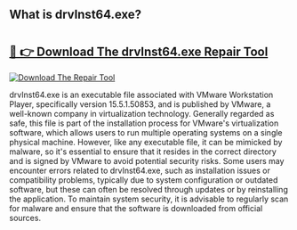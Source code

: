 ## What is drvInst64.exe? 

# <h2><a href="https://exedetect.com/download.php?drvInst64.exe">🔗 👉 Download The drvInst64.exe Repair Tool</a></h2>

[![Download The Repair Tool](https://exedetect.com/download-button.jpg)](https://exedetect.com/download.php?drvInst64.exe)

drvInst64.exe is an executable file associated with VMware Workstation Player, specifically version 15.5.1.50853, and is published by VMware, a well-known company in virtualization technology. Generally regarded as safe, this file is part of the installation process for VMware's virtualization software, which allows users to run multiple operating systems on a single physical machine. However, like any executable file, it can be mimicked by malware, so it's essential to ensure that it resides in the correct directory and is signed by VMware to avoid potential security risks. Some users may encounter errors related to drvInst64.exe, such as installation issues or compatibility problems, typically due to system configuration or outdated software, but these can often be resolved through updates or by reinstalling the application. To maintain system security, it is advisable to regularly scan for malware and ensure that the software is downloaded from official sources.